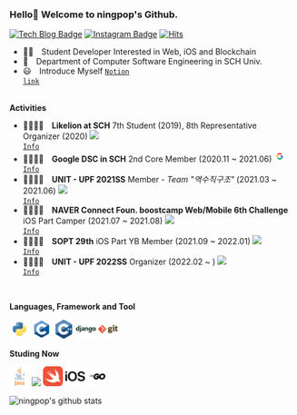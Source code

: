 ### Hello👋 Welcome to ningpop's Github.

<!--
**ningpop/ningpop** is a ✨ _special_ ✨ repository because its `README.md` (this file) appears on your GitHub profile.-->

[![Tech Blog Badge](http://img.shields.io/badge/-Tech%20blog-black?style=flat-square&logo=github&link=https://ningpop.tistory.com/)](https://ningpop.tistory.com/)
[![Instagram Badge](https://img.shields.io/badge/Instagram-ff69b4?style=flat-square&logo=instagram&logoColor=white&link=https://www.instagram.com/ningpop_/)](https://www.instagram.com/ningpop_/)
[![Hits](https://hits.seeyoufarm.com/api/count/incr/badge.svg?url=https%3A%2F%2Fgithub.com%2Fningpop&count_bg=%23D8A0F1&title_bg=%23555555&icon=&icon_color=%23E7E7E7&title=hits&edge_flat=false)](https://hits.seeyoufarm.com)

- 👨‍💻&emsp;Student Developer Interested in Web, iOS and Blockchain
- 📝&emsp;Department of Computer Software Engineering in SCH Univ.
- 😃&emsp;Introduce Myself <code>[Notion link](https://www.notion.so/ningpop/aa39cfee0d664cca80b5876da3cc0184)</code><br><br>

**Activities**
- 👨‍👩‍👧‍👦&emsp;**Likelion at SCH** 7th Student (2019), 8th Representative Organizer (2020) <code><a href="https://www.likelion.net/"><img height="20" src="https://oopy.lazyrockets.com/api/rest/cdn/image/a1ea1add-8fec-4f53-92f1-1e08abf04a19.png"> Info</a></code>
- 👨‍👩‍👧‍👦&emsp;**Google DSC in SCH** 2nd Core Member (2020.11 ~ 2021.06) 
<code><a href="https://gdsc.community.dev/"><img height="20" src="https://raw.githubusercontent.com/github/explore/80688e429a7d4ef2fca1e82350fe8e3517d3494d/topics/google/google.png"> Info</a></code>
- 👨‍👩‍👧‍👦&emsp;**UNIT - UPF 2021SS** Member - *Team "역수직구조"* (2021.03 ~ 2021.06) 
<code><a href="https://www.unit.center/upf"><img height="20" src="https://oopy.lazyrockets.com/api/v2/notion/image?src=https%3A%2F%2Fs3-us-west-2.amazonaws.com%2Fsecure.notion-static.com%2F3a2b680f-0826-4529-b9c1-4e4dc244392f%2FUPF2021SS_logo.png&blockId=e3937290-f945-4dcf-a76b-b539a281aaaf&width=256"> Info</a></code>
- 👨‍👩‍👧‍👦&emsp;**NAVER Connect Foun. boostcamp Web/Mobile 6th Challenge** iOS Part Camper (2021.07 ~ 2021.08) 
<code><a href="https://boostcamp.connect.or.kr/"><img height="20" src="https://noticon-static.tammolo.com/dgggcrkxq/image/upload/v1626416868/noticon/ikaacptqt1lbwhfcg8f2.png"> Info</a></code>
- 👨‍👩‍👧‍👦&emsp;**SOPT 29th** iOS Part YB Member (2021.09 ~ 2022.01) 
<code><a href="http://sopt.org/wp/"><img height="20" src="http://sopt.org/wp/wp-content/uploads/2014/01/main_logo-1.png"> Info</a></code>
- 👨‍👩‍👧‍👦&emsp;**UNIT - UPF 2022SS** Organizer (2022.02 ~ ) 
<code><a href="https://www.unit.center/upf"><img height="20" src="https://oopy.lazyrockets.com/api/v2/notion/image?src=https%3A%2F%2Fs3-us-west-2.amazonaws.com%2Fsecure.notion-static.com%2F3a2b680f-0826-4529-b9c1-4e4dc244392f%2FUPF2021SS_logo.png&blockId=e3937290-f945-4dcf-a76b-b539a281aaaf&width=256"> Info</a></code>
<br>

**Languages, Framework and Tool**

<code><img height="35" src="https://raw.githubusercontent.com/github/explore/main/topics/python/python.png"></code>
<code><img height="35" src="https://raw.githubusercontent.com/github/explore/main/topics/c/c.png"></code>
<code><img height="35" src="https://raw.githubusercontent.com/github/explore/main/topics/cpp/cpp.png"></code>
<code><img height="35" src="https://raw.githubusercontent.com/github/explore/main/topics/django/django.png"></code>
<code><img height="35" src="https://raw.githubusercontent.com/github/explore/main/topics/git/git.png"></code>

**Studing Now**

<code><img height="35" src="https://raw.githubusercontent.com/github/explore/main/topics/java/java.png"></code>
<code><img height="35" src="https://avatars.githubusercontent.com/u/317776?s=200&v=4"></code>
<code><img height="35" src="https://raw.githubusercontent.com/github/explore/main/topics/swift/swift.png"></code>
<code><img height="35" src="https://raw.githubusercontent.com/github/explore/main/topics/ios/ios.png"></code>
<code><img height="35" src="https://raw.githubusercontent.com/github/explore/main/topics/go/go.png"></code>


![ningpop's github stats](https://github-readme-stats.vercel.app/api?username=ningpop&theme=buefy&show_icons=true&hide_border=true)
<!--![Top Langs](https://github-readme-stats.vercel.app/api/top-langs/?username=ningpop&layout=compact)-->
